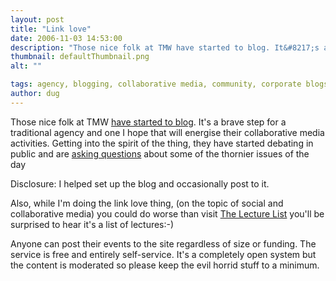 ```yaml
---
layout: post
title: "Link love"
date: 2006-11-03 14:53:00
description: "Those nice folk at TMW have started to blog. It&#8217;s a brave step for a traditional agency and one I hope that will energise their collaborative media activities. Getting into the spirit of the thing, they have started debating in&#8230;"
thumbnail: defaultThumbnail.png
alt: ""

tags: agency, blogging, collaborative media, community, corporate blogs, dm, enquiry
author: dug
---
```


<p>Those nice folk at <span class="caps">TMW </span><a title="TMW Ideas" href="http://tmwblogs.com/">have started to blog</a>. It's a brave step for a traditional agency and one I hope that will energise their collaborative media activities. Getting into the spirit of the thing, they have started debating in public and are <a href="http://tmwblogs.com/2006/11/digital_is_so_important_becaus.html">asking questions</a> about some of the thornier issues of the day </p>

<p>Disclosure: I helped set up the blog and occasionally post to it.</p>

<p>Also, while I'm doing the link love thing, (on the topic of social and collaborative media) you could do worse than visit <a href="http://lecturelist.org">The Lecture List</a> you'll be surprised to hear it's a list of lectures:-)</p>

<p>Anyone can post their events to the site regardless of size or funding. The service is free and entirely self-service. It's a completely open system but the content is moderated so please keep the evil horrid stuff to a minimum.</p>
